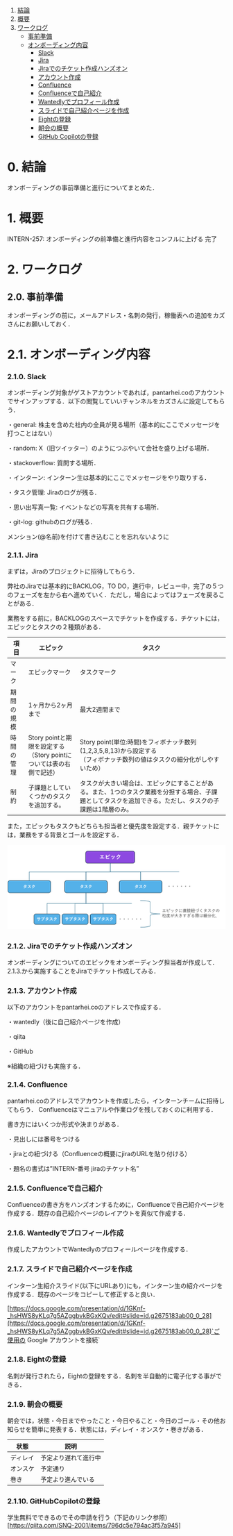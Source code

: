 1. [結論](#0-結論)
2. [概要](#1-概要)
3. [ワークログ](#2-ワークログ)
    - [事前準備](#20-事前準備)
    - [オンボーディング内容](#21-オンボーディング内容)
        - [Slack](#210-slack)
        - [Jira](#211-jira)
        - [Jiraでのチケット作成ハンズオン](#212-jiraでのチケット作成ハンズオン)
        - [アカウント作成](#213-アカウント作成)
        - [Confluence](#214-confluence)
        - [Confluenceで自己紹介](#215-confluenceで自己紹介)
        - [Wantedlyでプロフィール作成](#216-wantedlyでプロフィール作成)
        - [スライドで自己紹介ページを作成](#217-スライドで自己紹介ページを作成)
        - [Eightの登録](#218-eightの登録)
        - [朝会の概要](#219-朝会の概要)
        - [GitHub Copilotの登録](#2110-GitHubCopilotの登録)
     
# 0. 結論
オンボーディングの事前準備と進行についてまとめた．

# 1. 概要
INTERN-257: オンボーディングの前準備と進行内容をコンフルに上げる
完了
 

# 2. ワークログ
## 2.0. 事前準備
オンボーディングの前に，メールアドレス・名刺の発行，稼働表への追加をカズさんにお願いしておく．

# 2.1. オンボーディング内容

### 2.1.0. Slack
オンボーディング対象がゲストアカウントであれば，pantarhei.coのアカウントでサインアップする．以下の閲覧していいチャンネルをカズさんに設定してもらう．

・general: 株主を含めた社内の全員が見る場所（基本的にここでメッセージを打つことはない）

・random: X（旧ツイッター）のようにつぶやいて会社を盛り上げる場所．

・stackoverflow: 質問する場所．

・インターン: インターン生は基本的にここでメッセージをやり取りする．

・タスク管理: Jiraのログが残る．

・思い出写真一覧: イベントなどの写真を共有する場所．

・git-log: githubのログが残る．

メンション(@名前)を付けて書き込むことを忘れないように

### 2.1.1. Jira
まずは，Jiraのプロジェクトに招待してもらう．

弊社のJiraでは基本的にBACKLOG，TO DO，進行中，レビュー中，完了の５つのフェーズを左から右へ進めていく．ただし，場合によってはフェーズを戻ることがある．

業務をする前に，BACKLOGのスペースでチケットを作成する．チケットには，エピックとタスクの２種類がある．

| 項目 | エピック | タスク |
|------|----------|--------|
| マーク | エピックマーク | タスクマーク |
| 期間の規模 | 1ヶ月から2ヶ月まで | 最大2週間まで |
| 時間の管理 | Story pointと期限を設定する<br>（Story pointについては表の右側で記述） | Story point(単位:時間)をフィボナッチ数列(1,2,3,5,8,13)から設定する<br>（フィボナッチ数列の値はタスクの細分化がしやすいため） |
| 制約 | 子課題としていくつかのタスクを追加する。 | タスクが大きい場合は、エピックにすることがある。また、1つのタスク業務を分担する場合、子課題としてタスクを追加できる。ただし、タスクの子課題は1階層のみ。 |

また，エピックもタスクもどちらも担当者と優先度を設定する．親チケットには，業務をする背景とゴールを設定する．

![alt text](../images/image144.png)

### 2.1.2. Jiraでのチケット作成ハンズオン
オンボーディングについてのエピックをオンボーディング担当者が作成して．2.1.3.から実施することをJiraでチケット作成してみる．

### 2.1.3. アカウント作成
以下のアカウントをpantarhei.coのアドレスで作成する．

・wantedly（後に自己紹介ページを作成）

・qiita

・GitHub

※組織の紐づけも実施する．

### 2.1.4. Confluence
pantarhei.coのアドレスでアカウントを作成したら，インターンチームに招待してもらう．
Confluenceはマニュアルや作業ログを残しておくのに利用する．

書き方にはいくつか形式や決まりがある．

・見出しには番号をつける

・jiraとの紐づける（Confluenceの概要にjiraのURLを貼り付ける）

・題名の書式は”INTERN-番号 jiraのチケット名”

### 2.1.5. Confluenceで自己紹介
Confluenceの書き方をハンズオンするために，Confluenceで自己紹介ページを作成する．既存の自己紹介ページのレイアウトを真似て作成する．

### 2.1.6. Wantedlyでプロフィール作成
作成したアカウントでWantedlyのプロフィールページを作成する．

### 2.1.7. スライドで自己紹介ページを作成
インターン生紹介スライド(以下にURLあり)にも，インターン生の紹介ページを作成する．既存のページをコピーして修正すると良い．

[https://docs.google.com/presentation/d/1GKnf-_hsHWS8yKLq7g5AZggbvkBGxKQv/edit#slide=id.g2675183ab00_0_28](https://docs.google.com/presentation/d/1GKnf-_hsHWS8yKLq7g5AZggbvkBGxKQv/edit#slide=id.g2675183ab00_0_28)`ご使用の Google アカウントを接続`

### 2.1.8. Eightの登録
名刺が発行されたら，Eightの登録をする．名刺を半自動的に電子化する事ができる．

### 2.1.9. 朝会の概要
朝会では，状態・今日までやったこと・今日やること・今日のゴール・その他お知らせを簡単に発表する．状態には，ディレイ・オンスケ・巻きがある．

| 状態 | 説明 |
|------|------|
| ディレイ | 予定より遅れて進行中 |
| オンスケ | 予定通り |
| 巻き | 予定より進んでいる |

### 2.1.10. GitHubCopilotの登録
学生無料でできるのでその申請を行う（下記のリンク参照）
[https://qiita.com/SNQ-2001/items/796dc5e794ac3f57a945]



